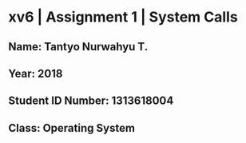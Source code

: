 # xv6 | Assignment 1 | System Calls
## Name: Tantyo Nurwahyu T.
## Year: 2018
## Student ID Number: 1313618004
## Class: Operating System
